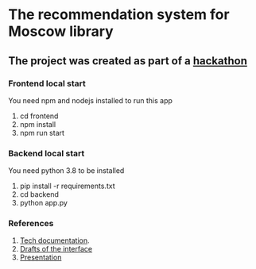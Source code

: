 # The recommendation system for Moscow library
## The project was created as part of a [hackathon](https://leaders2021.innoagency.ru/)
### Frontend local start

You need npm and nodejs installed to run this app

1. cd frontend
2. npm install
3. npm run start

### Backend local start

You need python 3.8 to be installed

1. pip install -r requirements.txt
2. cd backend
3. python app.py

### References
1. [Tech documentation](https://docs.google.com/document/d/1-P_eh0A3zyvD_QDpySUOEnNnpMI2gmuP5tEX6U6eaqI/edit).
2. [Drafts of the interface](https://www.figma.com/file/qCCjWhQe4eN9AReOgzGKrt/Library-%2F-Hackaton-%2F-RecSys?node-id=0%3A1)
3. [Presentation](https://docs.google.com/presentation/d/1vILvRbiWEYGSg7-cRUg88iBYqWKaj0ZGXEksY_YuFOY/edit#slide=id.gf751429f91_4_72)
